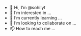 - 👋 Hi, I’m @sohilyt
- 👀 I’m interested in ...
- 🌱 I’m currently learning ...
- 💞️ I’m looking to collaborate on ...
- 📫 How to reach me ...

<!---
sohilyt/sohilyt is a ✨ special ✨ repository because its `README.md` (this file) appears on your GitHub profile.
You can click the Preview link to take a look at your changes.
--->
